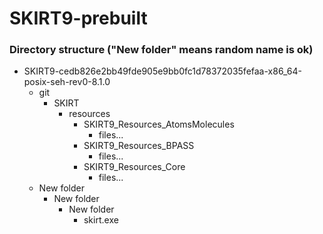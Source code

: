 SKIRT9-prebuilt
===============
### Directory structure ("New folder" means random name is ok)
- SKIRT9-cedb826e2bb49fde905e9bb0fc1d78372035fefaa-x86_64-posix-seh-rev0-8.1.0
  - git
    - SKIRT
      - resources
        - SKIRT9_Resources_AtomsMolecules
          - files...
        - SKIRT9_Resources_BPASS
          - files...
        - SKIRT9_Resources_Core
          - files...
  - New folder
    - New folder
      - New folder
        - skirt.exe
